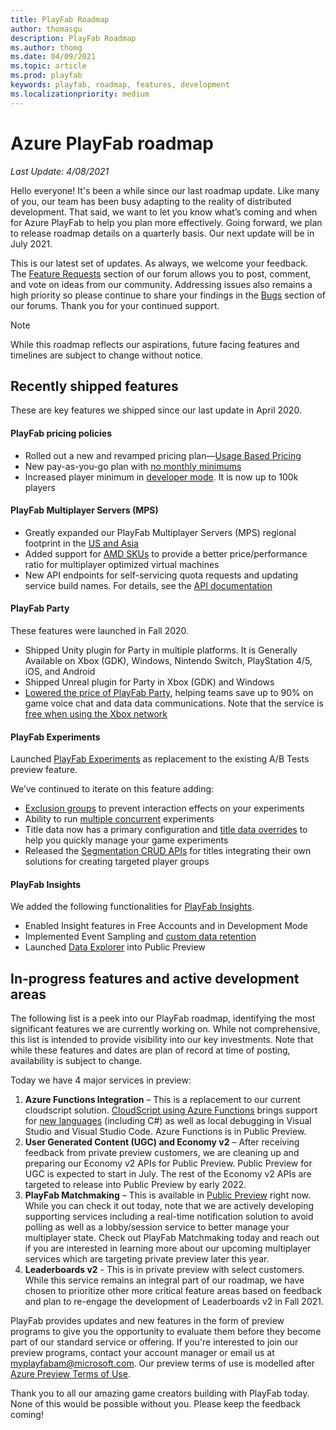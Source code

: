 ```yaml
---
title: PlayFab Roadmap
author: thomasgu
description: PlayFab Roadmap
ms.author: thomg
ms.date: 04/09/2021
ms.topic: article
ms.prod: playfab
keywords: playfab, roadmap, features, development
ms.localizationpriority: medium
---
```



# Azure PlayFab roadmap

_Last Update: 4/08/2021_

Hello everyone! It's been a while since our last roadmap update. Like many of you, our team has been busy adapting to the reality of distributed development. That said, we want to let you know what’s coming and when for Azure PlayFab to help you plan more effectively. Going forward, we plan to release roadmap details on a quarterly basis. Our next update will be in July 2021.

This is our latest set of updates.  As always, we welcome your feedback. The [Feature Requests](https://community.playfab.com/spaces/24/index.html?sort=votes) section of our forum allows you to post, comment, and vote on ideas from our community. Addressing issues also remains a high priority so please continue to share your findings in the [Bugs](https://community.playfab.com/spaces/23/index.html) section of our forums. Thank you for your continued support.

>[!Note]
> While this roadmap reflects our aspirations, future facing features and timelines are subject to change without notice.

## Recently shipped features

These are key features we shipped since our last update in April 2020.

#### PlayFab pricing policies

- Rolled out a new and revamped pricing plan&mdash;[Usage Based Pricing](https://blog.playfab.com/blog/usage-based-pricing-update-transition-period-extended-through-october-31-2020)
- New pay-as-you-go plan with [no monthly minimums](https://blog.playfab.com/blog/new-playfab-pricing-plan-with-no-monthly-minimums)
- Increased player minimum in [developer mode](https://blog.playfab.com/blog/development-mode-player-limit-increased-to-100k-players). It is now up to 100k players

#### PlayFab Multiplayer Servers (MPS)

- Greatly expanded our PlayFab Multiplayer Servers (MPS) regional footprint in the [US and Asia](https://blog.playfab.com/blog/azure-playfab-multiplayer-servers-adds-new-regions-in-asia-and-us-to-reduce-player-latency-and-give-multiplayer-games-even-more-choice)
- Added support for [AMD SKUs](https://blog.playfab.com/blog/azure-playfab-multiplayer-servers-includes-free-monthly-amd-vms-usage-evaluation) to provide a better price/performance ratio for multiplayer optimized virtual machines
- New API endpoints for self-servicing quota requests and updating service build names. For details, see the [API documentation](/rest/api/playfab/multiplayer/multiplayerserver) 


#### PlayFab Party

These features were launched in Fall 2020.

- Shipped Unity plugin for Party in multiple platforms. It is Generally Available on Xbox (GDK), Windows, Nintendo Switch, PlayStation 4/5, iOS, and Android
- Shipped Unreal plugin for Party in Xbox (GDK) and Windows
- [Lowered the price of PlayFab Party](https://blog.playfab.com/blog/starting-today-save-up-to-90-using-playfab-party), helping teams save up to 90% on game voice chat and data data communications. Note that the service is [free when using the Xbox network](../features/multiplayer/networking/xbl-discount.yml)


#### PlayFab Experiments

Launched [PlayFab Experiments](https://blog.playfab.com/blog/announcing-playfabs-experimentation-all-new-for-trustworthy-experiments) as replacement to the existing A/B Tests preview feature.

We’ve continued to iterate on this feature adding:

- [Exclusion groups](../features/analytics/experiments/exclusion-groups.md) to prevent interaction effects on your experiments
- Ability to run [multiple concurrent](https://blog.playfab.com/blog/prevent-interaction-effects-with-exclusion-groups-and-run-multiple-concurrent-experiments) experiments
- Title data now has a primary configuration and [title data overrides](https://blog.playfab.com/blog/experiment-on-title-data-with-overrides-and-reimagined-design) to help you quickly manage your game experiments
- Released the [Segmentation CRUD APIs](https://blog.playfab.com/blog/introducing-segmentation-apis-build-games-that-target-with-playfab-segment) for titles integrating their own solutions for creating targeted player groups 

#### PlayFab Insights

We added the following functionalities for [PlayFab Insights](https://www.youtube.com/watch?v=4akVBx2gmU0).

- Enabled Insight features in Free Accounts and in Development Mode
- Implemented Event Sampling and [custom data retention](https://blog.playfab.com/blog/custom-data-retention-with-playfab-insights) 
- Launched [Data Explorer](../features/insights/data-explorer/quickstart.md) into Public Preview  

## In-progress features and active development areas

The following list is a peek into our PlayFab roadmap, identifying the most significant features we are currently working on. While not comprehensive, this list is intended to provide visibility into our key investments. Note that while these features and dates are plan of record at time of posting, availability is subject to change.

Today we have 4 major services in preview:
1. **Azure Functions Integration** – This is a replacement to our current cloudscript solution. [CloudScript using Azure Functions](../features/automation/cloudscript-af/index.md) brings support for [new languages](/azure/azure-functions/supported-languages) (including C#) as well as local debugging in Visual Studio and Visual Studio Code. Azure Functions is in Public Preview.
1. **User Generated Content (UGC) and Economy v2** – After receiving feedback from private preview customers, we are cleaning up and preparing our Economy v2 APIs for Public Preview. Public Preview for UGC is expected to start in July. The rest of the Economy v2 APIs are targeted to release into Public Preview by early 2022.
1.	**PlayFab Matchmaking** – This is available in [Public Preview](../features/multiplayer/matchmaking/index.md) right now.  While you can check it out today, note that we are actively developing supporting services including a real-time notification solution to avoid polling as well as a lobby/session service to better manage your multiplayer state. Check out PlayFab Matchmaking today and reach out if you are interested in learning more about our upcoming multiplayer services which are targeting private preview later this year.
1. **Leaderboards v2** - This is in private preview with select customers. While this service remains an integral part of our roadmap, we have chosen to prioritize other more critical feature areas based on feedback and plan to re-engage the development of Leaderboards v2 in Fall 2021.

PlayFab provides updates and new features in the form of preview programs to give you the opportunity to evaluate them before they become part of our standard service or offering. If you're interested to join our preview programs, contact your account manager or email us at myplayfabam@microsoft.com. Our preview terms of use is modelled after [Azure Preview Terms of Use](https://azure.microsoft.com/support/legal/preview-supplemental-terms/).

Thank you to all our amazing game creators building with PlayFab today. None of this would be possible without you. Please keep the feedback coming! 
